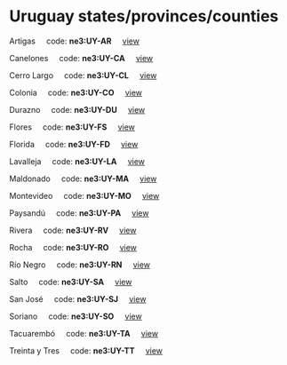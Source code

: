 # Uruguay states/provinces/counties
Artigas&nbsp;&nbsp;&nbsp;&nbsp;&nbsp;code: **ne3:UY-AR**&nbsp;&nbsp;&nbsp;&nbsp;&nbsp;[view](../../export/geojson/medium/ne3/uy/ar.geojson)&nbsp;&nbsp;&nbsp;&nbsp;&nbsp;


Canelones&nbsp;&nbsp;&nbsp;&nbsp;&nbsp;code: **ne3:UY-CA**&nbsp;&nbsp;&nbsp;&nbsp;&nbsp;[view](../../export/geojson/medium/ne3/uy/ca.geojson)&nbsp;&nbsp;&nbsp;&nbsp;&nbsp;


Cerro Largo&nbsp;&nbsp;&nbsp;&nbsp;&nbsp;code: **ne3:UY-CL**&nbsp;&nbsp;&nbsp;&nbsp;&nbsp;[view](../../export/geojson/medium/ne3/uy/cl.geojson)&nbsp;&nbsp;&nbsp;&nbsp;&nbsp;


Colonia&nbsp;&nbsp;&nbsp;&nbsp;&nbsp;code: **ne3:UY-CO**&nbsp;&nbsp;&nbsp;&nbsp;&nbsp;[view](../../export/geojson/medium/ne3/uy/co.geojson)&nbsp;&nbsp;&nbsp;&nbsp;&nbsp;


Durazno&nbsp;&nbsp;&nbsp;&nbsp;&nbsp;code: **ne3:UY-DU**&nbsp;&nbsp;&nbsp;&nbsp;&nbsp;[view](../../export/geojson/medium/ne3/uy/du.geojson)&nbsp;&nbsp;&nbsp;&nbsp;&nbsp;


Flores&nbsp;&nbsp;&nbsp;&nbsp;&nbsp;code: **ne3:UY-FS**&nbsp;&nbsp;&nbsp;&nbsp;&nbsp;[view](../../export/geojson/medium/ne3/uy/fs.geojson)&nbsp;&nbsp;&nbsp;&nbsp;&nbsp;


Florida&nbsp;&nbsp;&nbsp;&nbsp;&nbsp;code: **ne3:UY-FD**&nbsp;&nbsp;&nbsp;&nbsp;&nbsp;[view](../../export/geojson/medium/ne3/uy/fd.geojson)&nbsp;&nbsp;&nbsp;&nbsp;&nbsp;


Lavalleja&nbsp;&nbsp;&nbsp;&nbsp;&nbsp;code: **ne3:UY-LA**&nbsp;&nbsp;&nbsp;&nbsp;&nbsp;[view](../../export/geojson/medium/ne3/uy/la.geojson)&nbsp;&nbsp;&nbsp;&nbsp;&nbsp;


Maldonado&nbsp;&nbsp;&nbsp;&nbsp;&nbsp;code: **ne3:UY-MA**&nbsp;&nbsp;&nbsp;&nbsp;&nbsp;[view](../../export/geojson/medium/ne3/uy/ma.geojson)&nbsp;&nbsp;&nbsp;&nbsp;&nbsp;


Montevideo&nbsp;&nbsp;&nbsp;&nbsp;&nbsp;code: **ne3:UY-MO**&nbsp;&nbsp;&nbsp;&nbsp;&nbsp;[view](../../export/geojson/medium/ne3/uy/mo.geojson)&nbsp;&nbsp;&nbsp;&nbsp;&nbsp;


Paysandú&nbsp;&nbsp;&nbsp;&nbsp;&nbsp;code: **ne3:UY-PA**&nbsp;&nbsp;&nbsp;&nbsp;&nbsp;[view](../../export/geojson/medium/ne3/uy/pa.geojson)&nbsp;&nbsp;&nbsp;&nbsp;&nbsp;


Rivera&nbsp;&nbsp;&nbsp;&nbsp;&nbsp;code: **ne3:UY-RV**&nbsp;&nbsp;&nbsp;&nbsp;&nbsp;[view](../../export/geojson/medium/ne3/uy/rv.geojson)&nbsp;&nbsp;&nbsp;&nbsp;&nbsp;


Rocha&nbsp;&nbsp;&nbsp;&nbsp;&nbsp;code: **ne3:UY-RO**&nbsp;&nbsp;&nbsp;&nbsp;&nbsp;[view](../../export/geojson/medium/ne3/uy/ro.geojson)&nbsp;&nbsp;&nbsp;&nbsp;&nbsp;


Río Negro&nbsp;&nbsp;&nbsp;&nbsp;&nbsp;code: **ne3:UY-RN**&nbsp;&nbsp;&nbsp;&nbsp;&nbsp;[view](../../export/geojson/medium/ne3/uy/rn.geojson)&nbsp;&nbsp;&nbsp;&nbsp;&nbsp;


Salto&nbsp;&nbsp;&nbsp;&nbsp;&nbsp;code: **ne3:UY-SA**&nbsp;&nbsp;&nbsp;&nbsp;&nbsp;[view](../../export/geojson/medium/ne3/uy/sa.geojson)&nbsp;&nbsp;&nbsp;&nbsp;&nbsp;


San José&nbsp;&nbsp;&nbsp;&nbsp;&nbsp;code: **ne3:UY-SJ**&nbsp;&nbsp;&nbsp;&nbsp;&nbsp;[view](../../export/geojson/medium/ne3/uy/sj.geojson)&nbsp;&nbsp;&nbsp;&nbsp;&nbsp;


Soriano&nbsp;&nbsp;&nbsp;&nbsp;&nbsp;code: **ne3:UY-SO**&nbsp;&nbsp;&nbsp;&nbsp;&nbsp;[view](../../export/geojson/medium/ne3/uy/so.geojson)&nbsp;&nbsp;&nbsp;&nbsp;&nbsp;


Tacuarembó&nbsp;&nbsp;&nbsp;&nbsp;&nbsp;code: **ne3:UY-TA**&nbsp;&nbsp;&nbsp;&nbsp;&nbsp;[view](../../export/geojson/medium/ne3/uy/ta.geojson)&nbsp;&nbsp;&nbsp;&nbsp;&nbsp;


Treinta y Tres&nbsp;&nbsp;&nbsp;&nbsp;&nbsp;code: **ne3:UY-TT**&nbsp;&nbsp;&nbsp;&nbsp;&nbsp;[view](../../export/geojson/medium/ne3/uy/tt.geojson)&nbsp;&nbsp;&nbsp;&nbsp;&nbsp;

